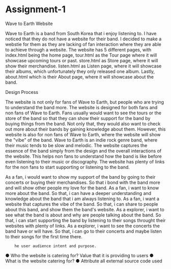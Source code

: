 # Assignment-1

Wave to Earth Website

Wave to Earth is a band from South Korea that i enjoy listening to. I have noticed that they do not have a website for their band. I decided to make a webstie for them as they are lacking of fan interaction where they are able to achieve through a website. The website has 5 different pages, with index.html being the home page, tour.html as the Tour page where it will showcase upcoming tours or past. store.html as Store page, where it will show their merchandise. listen.html as Listen page, where it will showcase their albums, which unfortunately they only released one album. Lastly, about.html which is their About page, where it will showcase about the band.


Design Process

The website is not only for fans of Wave to Earth, but people who are trying to understand the band more. The website is designed for both fans and non fans of Wave to Earth. Fans usually would want to see the tours or the store of the band so that they can show their support for the band by buying things from the band. Not only that, they would also want to check out more about their bands by gaining knowledge about them. However, this website is also for non fans of Wave to Earth, where the website will show the "vibe" of the band. Wave to Earth is an indie rock genre band, where their music tends to be slow and melodic. The website captures the essence of the band simply from the design and the overall interactions of the website. This helps non fans to understand how the band is like before even listening to their music or discography. The website has plenty of links for the non fans to start supporting or listening to the band.


As a fan, i would want to show my support of the band by going to their concerts or buying their merchandises. So that i bond with the band more and will show other people my love for the band.
As a fan, i want to know more about the band. So that, i can have a deeper understanding and knowledge about the band that i am always listening to.
As a fan, i want a website that captures the vibe of the band. So that, i can share to people about this band, and show them the band's website.
As a explorer, i want to see what the band is about and why are people talking about the band. So that, i can start supporting the band by listening to their songs throught their websites with plenty of links.
As a explorer, i want to see the concerts the band have or will have. So that, i can go to their concerts and maybe listen to their songs for the first time there.


        he user audience intent and purpose.
● Who the website is catering for? Value that it is providing to users
● What is the website catering for?
● Attribute all external source code used